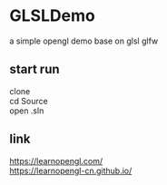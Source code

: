 # GLSLDemo
a simple opengl demo base on glsl glfw

## start run   
clone   
cd Source   
open .sln  

## link 
https://learnopengl.com/    
https://learnopengl-cn.github.io/ 

